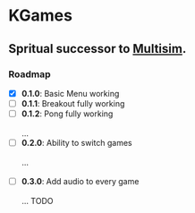 # KGames

Spritual successor to [Multisim](https://github.com/kderef/multisim).
---
### Roadmap
- [x] **0.1.0**: Basic Menu working
- [ ] **0.1.1**: Breakout fully working
- [ ] **0.1.2**: Pong fully working<br/><br/>
...
- [ ] **0.2.0**: Ability to switch games<br/><br/>
...<br/><br/>
- [ ] **0.3.0**: Add audio to every game<br/><br/>
... TODO
